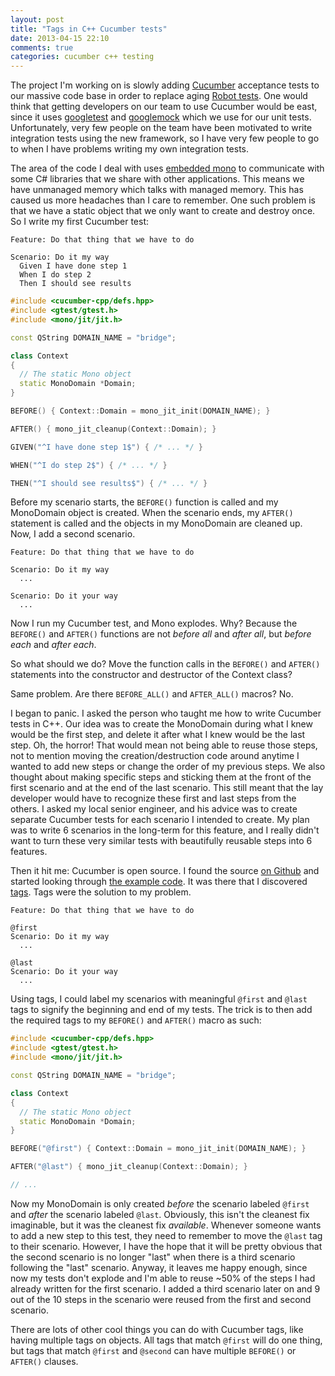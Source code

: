 ```yaml
---
layout: post
title: "Tags in C++ Cucumber tests"
date: 2013-04-15 22:10
comments: true
categories: cucumber c++ testing
---
```


The project I'm working on is slowly adding [Cucumber](https://github.com/cucumber/cucumber-cpp) acceptance tests to our massive code base in order to replace aging [Robot tests](https://code.google.com/p/robotframework/). One would think that getting developers on our team to use Cucumber would be east, since it uses [googletest](https://code.google.com/p/googletest/) and [googlemock](https://code.google.com/p/googlemock/) which we use for our unit tests. Unfortunately, very few people on the team have been motivated to write integration tests using the new framework, so I have very few people to go to when I have problems writing my own integration tests.

The area of the code I deal with uses [embedded mono](http://www.mono-project.com/Embedding_Mono) to communicate with some C# libraries that we share with other applications. This means we have unmanaged memory which talks with managed memory. This has caused us more headaches than I care to remember. One such problem is that we have a static object that we only want to create and destroy once. So I write my first Cucumber test:

``` cucumber DoStuff.feature
Feature: Do that thing that we have to do

Scenario: Do it my way
  Given I have done step 1
  When I do step 2
  Then I should see results
```

``` c++ DoStuff_StepDefinitions.cpp
#include <cucumber-cpp/defs.hpp>
#include <gtest/gtest.h>
#include <mono/jit/jit.h>

const QString DOMAIN_NAME = "bridge";

class Context
{
  // The static Mono object
  static MonoDomain *Domain;
}

BEFORE() { Context::Domain = mono_jit_init(DOMAIN_NAME); }

AFTER() { mono_jit_cleanup(Context::Domain); }

GIVEN("^I have done step 1$") { /* ... */ }

WHEN("^I do step 2$") { /* ... */ }

THEN("^I should see results$") { /* ... */ }

```

Before my scenario starts, the ```BEFORE()``` function is called and my MonoDomain object is created. When the scenario ends, my ```AFTER()``` statement is called and the objects in my MonoDomain are cleaned up. Now, I add a second scenario.

``` cucumber DoStuff.feature
Feature: Do that thing that we have to do

Scenario: Do it my way
  ...

Scenario: Do it your way
  ...
```

Now I run my Cucumber test, and Mono explodes. Why? Because the ```BEFORE()``` and ```AFTER()``` functions are not _before all_ and _after all_, but _before each_ and _after each_.

So what should we do? Move the function calls in the ```BEFORE()``` and ```AFTER()``` statements into the constructor and destructor of the Context class?

Same problem. Are there ```BEFORE_ALL()``` and ```AFTER_ALL()``` macros? No.

I began to panic. I asked the person who taught me how to write Cucumber tests in C++. Our idea was to create the MonoDomain during what I knew would be the first step, and delete it after what I knew would be the last step. Oh, the horror! That would mean not being able to reuse those steps, not to mention moving the creation/destruction code around anytime I wanted to add new steps or change the order of my previous steps. We also thought about making specific steps and sticking them at the front of the first scenario and at the end of the last scenario. This still meant that the lay developer would have to recognize these first and last steps from the others. I asked my local senior engineer, and his advice was to create separate Cucumber tests for each scenario I intended to create. My plan was to write 6 scenarios in the long-term for this feature, and I really didn't want to turn these very similar tests with beautifully reusable steps into 6 features.

Then it hit me: Cucumber is open source. I found the source [on Github](https://github.com/cucumber/cucumber-cpp) and started looking through [the example code](https://github.com/cucumber/cucumber-cpp/tree/master/examples/). It was there that I discovered [tags](https://github.com/cucumber/cucumber-cpp/tree/master/examples/FeatureShowcase/tag). Tags were the solution to my problem.

``` cucumber DoStuff.feature
Feature: Do that thing that we have to do

@first
Scenario: Do it my way
  ...

@last
Scenario: Do it your way
  ...
```

Using tags, I could label my scenarios with meaningful ```@first``` and ```@last``` tags to signify the beginning and end of my tests. The trick is to then add the required tags to my ```BEFORE()``` and ```AFTER()``` macro as such:

``` c++ DoStuff_StepDefinitions.cpp
#include <cucumber-cpp/defs.hpp>
#include <gtest/gtest.h>
#include <mono/jit/jit.h>

const QString DOMAIN_NAME = "bridge";

class Context
{
  // The static Mono object
  static MonoDomain *Domain;
}

BEFORE("@first") { Context::Domain = mono_jit_init(DOMAIN_NAME); }

AFTER("@last") { mono_jit_cleanup(Context::Domain); }

// ...

```

Now my MonoDomain is only created _before_ the scenario labeled ```@first``` and _after_ the scenario labeled ```@last```. Obviously, this isn't the cleanest fix imaginable, but it was the cleanest fix _available_. Whenever someone wants to add a new step to this test, they need to remember to move the ```@last``` tag to their scenario. However, I have the hope that it will be pretty obvious that the second scenario is no longer "last" when there is a third scenario following the "last" scenario. Anyway, it leaves me happy enough, since now my tests don't explode and I'm able to reuse ~50% of the steps I had already written for the first scenario. I added a third scenario later on and 9 out of the 10 steps in the scenario were reused from the first and second scenario.

There are lots of other cool things you can do with Cucumber tags, like having multiple tags on objects. All tags that match ```@first``` will do one thing, but tags that match ```@first``` and ```@second``` can have multiple ```BEFORE()``` or ```AFTER()``` clauses.
